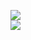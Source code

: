 [![](https://img.shields.io/badge/Made%20With-Github%20Spray-lightgrey.svg?style=for-the-badge&logo=github)](https://github.com/Annihil/github-spray#31398)  
[![](https://i.imgur.com/2DrTn0Z.gif)](https://github.com/Annihil/github-spray)